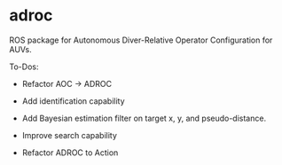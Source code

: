 # adroc
ROS package for Autonomous Diver-Relative Operator Configuration for AUVs.

To-Dos:
- Refactor AOC -> ADROC
- Add identification capability

- Add Bayesian estimation filter on target x, y, and pseudo-distance.
- Improve search capability
- Refactor ADROC to Action
